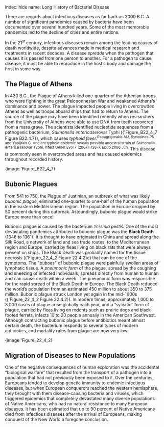 index: hide
name: Long History of Bacterial Disease

There are records about infectious diseases as far back as 3000 B.C. A number of significant pandemics caused by bacteria have been documented over several hundred years. Some of the most memorable pandemics led to the decline of cities and entire nations.

In the 21<sup>st</sup> century, infectious diseases remain among the leading causes of death worldwide, despite advances made in medical research and treatments in recent decades. A disease  *spreads* when the pathogen that causes it is passed from one person to another. For a pathogen to cause disease, it must be able to reproduce in the host’s body and damage the host in some way.

## The Plague of Athens

In 430 B.C., the Plague of Athens killed one-quarter of the Athenian troops who were fighting in the great Peloponnesian War and weakened Athens’s dominance and power. The plague impacted people living in overcrowded Athens as well as troops aboard ships that had to return to Athens. The source of the plague may have been identified recently when researchers from the University of Athens were able to use DNA from teeth recovered from a mass grave. The scientists identified nucleotide sequences from a pathogenic bacterium,  *Salmonella enterica*serovar Typhi ({'Figure_B22_4_7 Figure B22.4.7}), which causes  *typhoid fever*.<sup>Papagrigorakis MJ, Synodinos PN, and Yapijakis C. Ancient typhoid epidemic reveals possible ancestral strain of Salmonella enterica serovar Typhi. Infect Genet Evol 7 (2007): 126–7, Epub 2006 Jun.</sup> This disease is commonly seen in overcrowded areas and has caused epidemics throughout recorded history.


{image:'Figure_B22_4_7}
        

## Bubonic Plagues

From 541 to 750, the Plague of Justinian, an outbreak of what was likely  *bubonic plague*, eliminated one-quarter to one-half of the human population in the eastern Mediterranean region. The population in Europe dropped by 50 percent during this outbreak. Astoundingly, bubonic plague would strike Europe more than once!

Bubonic plague is caused by the bacterium  *Yersinia pestis*. One of the most devastating pandemics attributed to bubonic plague was the  **Black Death** (1346 to 1361). It is thought to have originated in China and spread along the Silk Road, a network of land and sea trade routes, to the Mediterranean region and Europe, carried by fleas living on black rats that were always present on ships. The Black Death was probably named for the tissue necrosis ({'Figure_22_4_2 Figure 22.4.2}c) that can be one of the symptoms. The "buboes" of bubonic plague were painfully swollen areas of lymphatic tissue. A  *pneumonic form* of the plague, spread by the coughing and sneezing of infected individuals, spreads directly from human to human and can cause death within a week. The pneumonic form was responsible for the rapid spread of the Black Death in Europe. The Black Death reduced the world’s population from an estimated 450 million to about 350 to 375 million. Bubonic plague struck London yet again in the mid-1600s ({'Figure_22_4_2 Figure 22.4.2}). In modern times, approximately 1,000 to 3,000 cases of plague arise globally each year, and a “sylvatic” form of plague, carried by fleas living on rodents such as prairie dogs and black footed ferrets, infects 10 to 20 people annually in the American Southwest. Although contracting bubonic plague before antibiotics meant almost certain death, the bacterium responds to several types of modern antibiotics, and mortality rates from plague are now very low.


{image:'Figure_22_4_2}
        

## Migration of Diseases to New Populations

One of the negative consequences of human exploration was the accidental “biological warfare” that resulted from the transport of a pathogen into a population that had not previously been exposed to it. Over the centuries, Europeans tended to develop genetic immunity to endemic infectious diseases, but when European conquerors reached the western hemisphere, they brought with them disease-causing bacteria and viruses, which triggered epidemics that completely devastated many diverse populations of Native Americans, who had no natural resistance to many European diseases. It has been estimated that up to 90 percent of Native Americans died from infectious diseases after the arrival of Europeans, making conquest of the New World a foregone conclusion.
